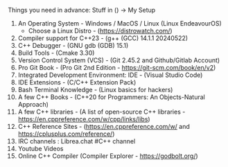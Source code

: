Things you need in advance:
Stuff in () -> My Setup

1. An Operating System - Windows / MacOS / Linux (Linux EndeavourOS)
   - Choose a Linux Distro - (https://distrowatch.com/)
2. Compiler support for C++23 - (g++ (GCC) 14.1.1 20240522)
3. C++ Debugger - (GNU gdb (GDB) 15.1)
4. Build Tools - (Cmake 3.30)
5. Version Control System (VCS) - (Git 2.45.2 and Github/Gitlab Account)
6. Pro Git Book - (Pro Git 2nd Edition - https://git-scm.com/book/en/v2)
7. Integrated Development Environment: IDE - (Visual Studio Code) 
8. IDE Extensions - (C/C++ Extension Pack)
9. Bash Terminal Knowledge - (Linux basics for hackers)
10. A few C++ Books - (C++20 for Programmers: An Objects-Natural Approach)
11. A few C++ libraries - (A list of open-source C++ libraries - https://en.cppreference.com/w/cpp/links/libs)
12. C++ Reference Sites - (https://en.cppreference.com/w/ and https://cplusplus.com/reference/)
13. IRC channels : Librea.chat #C++ channel
14. Youtube Videos
15. Online C++ Compiler (Compiler Explorer - https://godbolt.org/)
